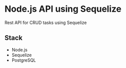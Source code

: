 # Node.js API using Sequelize

Rest API for CRUD tasks using Sequelize

## Stack

- Node.js
- Sequelize
- PostgreSQL

